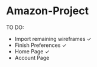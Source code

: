 # Amazon-Project

TO DO:
  - Import remaining wireframes ✓
  - Finish Preferences ✓
  - Home Page ✓
  - Account Page
